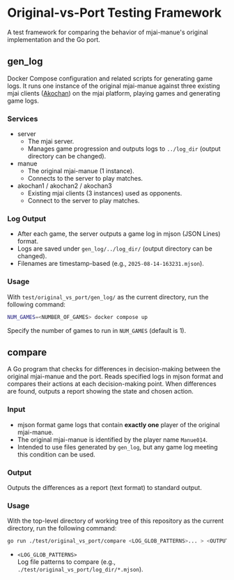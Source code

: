 # Original-vs-Port Testing Framework

A test framework for comparing the behavior of mjai-manue's original implementation and the Go port.

## gen_log

Docker Compose configuration and related scripts for generating game logs. It runs one instance of the original mjai-manue against three existing mjai clients ([Akochan](https://github.com/critter-mj/akochan)) on the mjai platform, playing games and generating game logs.

### Services

- server  
  - The mjai server.
  - Manages game progression and outputs logs to `../log_dir` (output directory can be changed).
- manue  
  - The original mjai-manue (1 instance).
  - Connects to the server to play matches.
- akochan1 / akochan2 / akochan3  
  - Existing mjai clients (3 instances) used as opponents.
  - Connect to the server to play matches.

### Log Output

- After each game, the server outputs a game log in mjson (JSON Lines) format.
- Logs are saved under `gen_log/../log_dir/` (output directory can be changed).
- Filenames are timestamp-based (e.g., `2025-08-14-163231.mjson`).

### Usage

With `test/original_vs_port/gen_log/` as the current directory, run the following command:

```sh
NUM_GAMES=<NUMBER_OF_GAMES> docker compose up
```

Specify the number of games to run in `NUM_GAMES` (default is 1).

## compare

A Go program that checks for differences in decision-making between the original mjai-manue and the port. Reads specified logs in mjson format and compares their actions at each decision-making point. When differences are found, outputs a report showing the state and chosen action.

### Input

- mjson format game logs that contain **exactly one** player of the original mjai-manue.
- The original mjai-manue is identified by the player name `Manue014`.
- Intended to use files generated by `gen_log`, but any game log meeting this condition can be used.

### Output

Outputs the differences as a report (text format) to standard output.

### Usage

With the top-level directory of working tree of this repository as the current directory, run the following command:

```sh
go run ./test/original_vs_port/compare <LOG_GLOB_PATTERNS>... > <OUTPUT_FILEPATH>
```

- `<LOG_GLOB_PATTERNS>`  
  Log file patterns to compare (e.g., `./test/original_vs_port/log_dir/*.mjson`).
